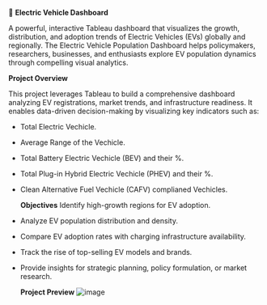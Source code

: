 🚗 **Electric Vehicle Dashboard**

A powerful, interactive Tableau dashboard that visualizes the growth, distribution, and adoption trends of Electric Vehicles (EVs) globally and regionally. The Electric Vehicle Population Dashboard helps policymakers, researchers, businesses, and enthusiasts explore EV population dynamics through compelling visual analytics.

**Project Overview**

This project leverages Tableau to build a comprehensive dashboard analyzing EV registrations, market trends, and infrastructure readiness. It enables data-driven decision-making by visualizing key indicators such as:
* Total Electric Vechicle.
* Average Range of the Vechicle.
* Total Battery Electric Vechicle (BEV) and their %.
* Total Plug-in Hybrid Electric Vechicle (PHEV) and their %.
* Clean Alternative Fuel Vechicle (CAFV) complianed Vechicles.

  **Objectives**
  Identify high-growth regions for EV adoption.
* Analyze EV population distribution and density.
* Compare EV adoption rates with charging infrastructure availability.
* Track the rise of top-selling EV models and brands.
* Provide insights for strategic planning, policy formulation, or market research.

  **Project Preview**
 ![image](https://github.com/user-attachments/assets/ef8eecbe-3a1c-40c0-af50-2cf4fbf0bffe)

